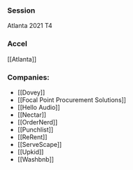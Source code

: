 
### Session
Atlanta 2021 T4

### Accel
[[Atlanta]]

### Companies:
- [[Dovey]]
- [[Focal Point Procurement Solutions]]
- [[Hello Audio]]
- [[Nectar]]
- [[OrderNerd]]
- [[Punchlist]]
- [[ReRent]]
- [[ServeScape]]
- [[Upkid]]
- [[Washbnb]]


